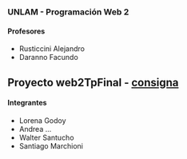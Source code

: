 ### UNLAM - Programación Web 2

#### Profesores
- Rusticcini Alejandro
- Daranno Facundo

Proyecto web2TpFinal - [consigna](../master/tpf-consigna.doc)
----

#### Integrantes
- Lorena Godoy
- Andrea ...
- Walter Santucho
- Santiago Marchioni
